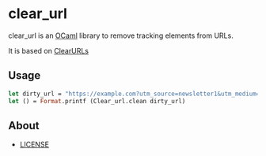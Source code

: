 # clear_url

clear_url is an [OCaml] library to remove tracking elements from URLs.

It is based on [ClearURLs](https://gitlab.com/KevinRoebert/ClearUrls)


## Usage

```ocaml
let dirty_url = "https://example.com?utm_source=newsletter1&utm_medium=email&utm_campaign=sale"
let () = Format.printf (Clear_url.clean dirty_url)
```

## About

- [LICENSE]
 
[example]: ./example
[LICENSE]: ./LICENSE.md
[opam file]: ./clear_url.opam

[OCaml]: https://ocaml.org

